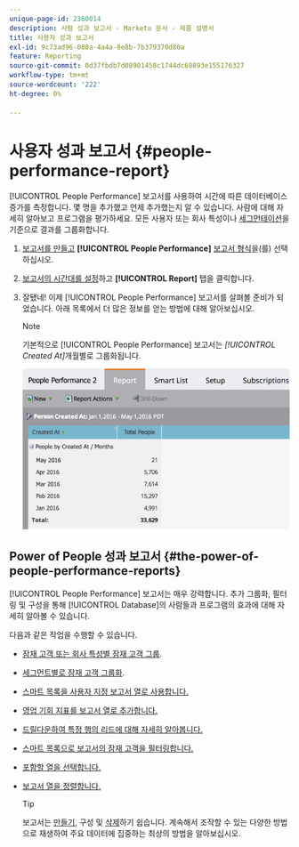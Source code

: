 ```yaml
---
unique-page-id: 2360014
description: 사람 성과 보고서 - Marketo 문서 - 제품 설명서
title: 사용자 성과 보고서
exl-id: 9c73ad96-088a-4a4a-8e8b-7b379370d80a
feature: Reporting
source-git-commit: 0d37fbdb7d08901458c1744dc68893e155176327
workflow-type: tm+mt
source-wordcount: '222'
ht-degree: 0%

---
```


# 사용자 성과 보고서 {#people-performance-report}

[!UICONTROL People Performance] 보고서를 사용하여 시간에 따른 데이터베이스 증가를 측정합니다. 몇 명을 추가했고 언제 추가했는지 알 수 있습니다. 사람에 대해 자세히 알아보고 프로그램을 평가하세요. 모든 사용자 또는 회사 특성이나 [세그먼테이션](/help/marketo/product-docs/personalization/segmentation-and-snippets/segmentation/create-a-segmentation.md)을 기준으로 결과를 그룹화합니다.

1. [보고서를 만들고](/help/marketo/product-docs/reporting/basic-reporting/creating-reports/create-a-report-in-a-program.md) **[!UICONTROL People Performance]** [보고서 형식](/help/marketo/product-docs/reporting/basic-reporting/report-types/report-type-overview.md)을(를) 선택하십시오.

1. [보고서의 시간대를 설정](/help/marketo/product-docs/reporting/basic-reporting/editing-reports/change-a-report-time-frame.md)하고 **[!UICONTROL Report]** 탭을 클릭합니다.

1. 잘됐네! 이제 [!UICONTROL People Performance] 보고서를 살펴볼 준비가 되었습니다. 아래 목록에서 더 많은 정보를 얻는 방법에 대해 알아보십시오.

   >[!NOTE]
   >
   >기본적으로 [!UICONTROL People Performance] 보고서는 *[!UICONTROL Created At]*&#x200B;개월별로 그룹화됩니다.

   ![](assets/one.png)

## Power of People 성과 보고서 {#the-power-of-people-performance-reports}

[!UICONTROL People Performance] 보고서는 매우 강력합니다. 추가 그룹화, 필터링 및 구성을 통해 [!UICONTROL Database]의 사람들과 프로그램의 효과에 대해 자세히 알아볼 수 있습니다.

다음과 같은 작업을 수행할 수 있습니다.

* [잠재 고객 또는 회사 특성별 잠재 고객 그룹](/help/marketo/product-docs/reporting/basic-reporting/report-activity/group-person-reports-by-attribute.md).
* [세그먼트별로 잠재 고객 그룹화](/help/marketo/product-docs/personalization/segmentation-and-snippets/segmentation/group-person-reports-by-segment.md).
* [스마트 목록을 사용자 지정 보고서 열로 사용합니다.](/help/marketo/product-docs/reporting/basic-reporting/editing-reports/add-custom-columns-to-a-person-report.md)
* [영업 기회 지표를 보고서 열로 추가합니다.](/help/marketo/product-docs/reporting/basic-reporting/editing-reports/add-opportunity-columns-to-a-lead-report.md)
* [드릴다운하여 특정 행의 리드에 대해 자세히 알아봅니다.](/help/marketo/product-docs/reporting/basic-reporting/report-activity/drill-down-in-a-people-performance-report.md)
* [스마트 목록으로 보고서의 잠재 고객을 필터링합니다.](/help/marketo/product-docs/reporting/basic-reporting/editing-reports/filter-people-in-a-report-with-a-smart-list.md)
* [포함할 열을 선택합니다.](/help/marketo/product-docs/reporting/basic-reporting/editing-reports/select-report-columns.md)
* [보고서 열을 정렬합니다.](/help/marketo/product-docs/reporting/basic-reporting/editing-reports/sort-report-on-columns.md)

  >[!TIP]
  >
  >보고서는 [만들기](/help/marketo/product-docs/reporting/basic-reporting/creating-reports/create-a-report-in-a-program.md), 구성 및 [삭제](/help/marketo/product-docs/reporting/basic-reporting/report-activity/delete-a-report.md)하기 쉽습니다. 계속해서 조작할 수 있는 다양한 방법으로 재생하여 주요 데이터에 집중하는 최상의 방법을 알아보십시오.
